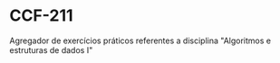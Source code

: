 # CCF-211
Agregador de exercícios práticos referentes a disciplina "Algoritmos e estruturas de dados I"
